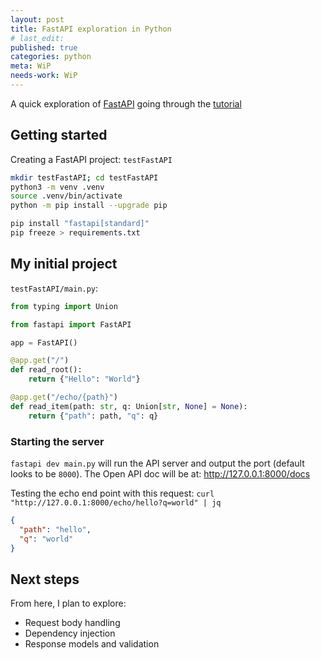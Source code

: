 ```yaml
---
layout: post
title: FastAPI exploration in Python
# last_edit:
published: true
categories: python
meta: WiP
needs-work: WiP
---
```


A quick exploration of [FastAPI](https://fastapi.tiangolo.com) going through the [tutorial](https://fastapi.tiangolo.com/#create-it.)

## Getting started
Creating a FastAPI project: `testFastAPI`
```bash
mkdir testFastAPI; cd testFastAPI
python3 -m venv .venv
source .venv/bin/activate
python -m pip install --upgrade pip

pip install "fastapi[standard]"
pip freeze > requirements.txt
```

## My initial project

`testFastAPI/main.py`:
```python
from typing import Union

from fastapi import FastAPI

app = FastAPI()

@app.get("/")
def read_root():
    return {"Hello": "World"}

@app.get("/echo/{path}")
def read_item(path: str, q: Union[str, None] = None):
    return {"path": path, "q": q}
```

### Starting the server

`fastapi dev main.py` will run the API server and output the port (default looks to be `8000`).  The Open API doc will be at: http://127.0.0.1:8000/docs

Testing the echo end point with this request:
`curl "http://127.0.0.1:8000/echo/hello?q=world" | jq`

```json
{
  "path": "hello",
  "q": "world"
}
```

## Next steps

From here, I plan to explore:
- Request body handling
- Dependency injection
- Response models and validation
